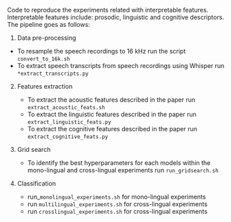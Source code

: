 Code to reproduce the experiments related with interpretable features. Interpretable features include: prosodic, linguistic and cognitive descriptors.
The pipeline goes as follows:

1) Data pre-processing
  - To resample the speech recordings to 16 kHz run the script ```convert_to_16k.sh```
  - To extract speech transcripts from speech recordings using Whisper run ```*extract_transcripts.py```

2) Features extraction 
    - To extract the acoustic features described in the paper run ```extract_acoustic_feats.sh```
    - To extract the linguistic features described in the paper run ```extract_linguistic_feats.py``` 
    - To extract the cognitive features described in the paper run ```extract_cognitive_feats.py```
   
3) Grid search
    - To identify the best hyperparameters for each models within the mono-lingual and cross-lingual experiments run ```run_gridsearch.sh```
   
4) Classification 
   - run_```monolingual_experiments.sh``` for mono-lingual experiments
   - run ```multilingual_experiments.sh``` for cross-lingual experiments 
   - run ```crosslingual_experiments.sh``` for cross-lingual experiments